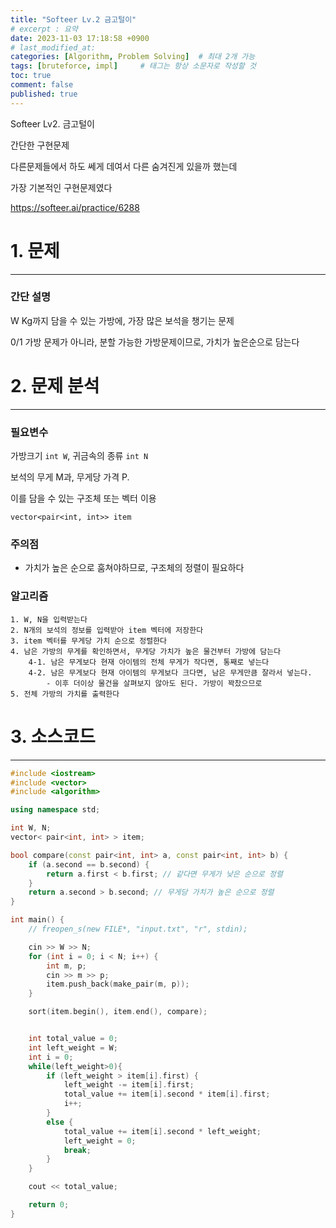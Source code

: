 ```yaml
---
title: "Softeer Lv.2 금고털이"
# excerpt : 요약
date: 2023-11-03 17:18:58 +0900
# last_modified_at: 
categories: [Algorithm, Problem Solving]  # 최대 2개 가능
tags: [bruteforce, impl]     # 태그는 항상 소문자로 작성할 것
toc: true
comment: false
published: true
---
```


Softeer Lv2. 금고털이

간단한 구현문제

다른문제들에서 하도 쎄게 데여서 다른 숨겨진게 있을까 했는데

가장 기본적인 구현문제였다

https://softeer.ai/practice/6288

# 1. 문제
---
### 간단 설명
W Kg까지 담을 수 있는 가방에, 가장 많은 보석을 챙기는 문제

0/1 가방 문제가 아니라, 분할 가능한 가방문제이므로, 가치가 높은순으로 담는다 

# 2. 문제 분석
---
### 필요변수
가방크기 `int W`, 귀금속의 종류 `int N`

보석의 무게 M과, 무게당 가격 P.

이를 담을 수 있는 구조체 또는 벡터 이용

`vector<pair<int, int>> item`

### 주의점
- 가치가 높은 순으로 훔쳐야하므로, 구조체의 정렬이 필요하다

### 알고리즘
```
1. W, N을 입력받는다
2. N개의 보석의 정보를 입력받아 item 벡터에 저장한다
3. item 벡터를 무게당 가치 순으로 정렬한다
4. 남은 가방의 무게를 확인하면서, 무게당 가치가 높은 물건부터 가방에 담는다
    4-1. 남은 무게보다 현재 아이템의 전체 무게가 작다면, 통째로 넣는다
    4-2. 남은 무게보다 현재 아이템의 무게보다 크다면, 남은 무게만큼 잘라서 넣는다.
        - 이후 더이상 물건을 살펴보지 않아도 된다. 가방이 꽉찼으므로
5. 전체 가방의 가치를 출력한다

```


# 3. 소스코드
---
```cpp
#include <iostream>
#include <vector>
#include <algorithm>

using namespace std;

int W, N;
vector< pair<int, int> > item;

bool compare(const pair<int, int> a, const pair<int, int> b) {
	if (a.second == b.second) {
		return a.first < b.first; // 같다면 무게가 낮은 순으로 정렬
	}
	return a.second > b.second; // 무게당 가치가 높은 순으로 정렬
}

int main() {
	// freopen_s(new FILE*, "input.txt", "r", stdin);

	cin >> W >> N;
	for (int i = 0; i < N; i++) {
		int m, p;
		cin >> m >> p;
		item.push_back(make_pair(m, p));
	}

	sort(item.begin(), item.end(), compare);


	int total_value = 0; 
	int left_weight = W;
	int i = 0;
	while(left_weight>0){
		if (left_weight > item[i].first) {
			left_weight -= item[i].first;
			total_value += item[i].second * item[i].first;
			i++;
		}
		else {
			total_value += item[i].second * left_weight;
			left_weight = 0;
			break;
		}
	}

	cout << total_value;

	return 0;
}
```
